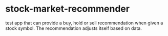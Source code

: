 # stock-market-recommender

test app that can provide a buy, hold or sell recommendation when given a stock symbol. The recommendation adjusts itself based on data.
